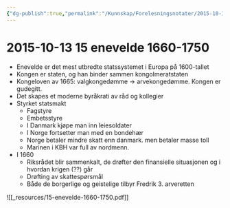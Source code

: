 ```yaml
---
{"dg-publish":true,"permalink":"/Kunnskap/Forelesningsnotater/2015-10-13 15 enevelde 1660-1750/","tags":["historie","hi110","forelesning"]}
---
```



# 2015-10-13 15 enevelde 1660-1750
* Enevelde er det mest utbredte statssystemet i Europa på 1600-tallet
* Kongen er staten, og han binder sammen kongolmeratstaten
* Kongeloven av 1665: valgkongedømme -> arvekongedømme. Kongen er gudegitt.
* Det skapes et moderne byråkrati av råd og kollegier
* Styrket statsmakt
	* Fagstyre
	* Embetsstyre
	* I Danmark kjøpe man inn leiesoldater
	* I Norge fortsetter man med en bondehær
	* Norge betaler mindre skatt enn danmark. men betaler masse toll
	* Marinen i KBH var full av nordmenn.
* I 1660
	* Riksrådet blir sammenkalt, de drøfter den finansielle situasjonen og i hvordan krigen (??) går
	* Drøfting av skattespørsmål
	* Både de borgerlige og geistelige tilbyr Fredrik 3. arveretten

![[_resources/15-enevelde-1660-1750.pdf]]
